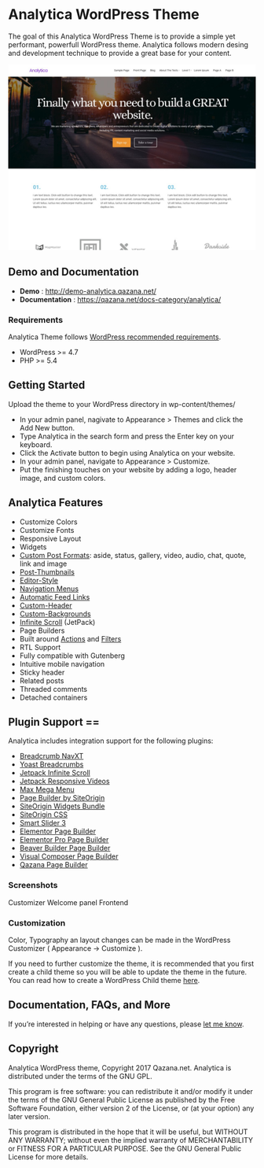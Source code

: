 # Analytica WordPress Theme

The goal of this Analytica WordPress Theme is to provide a simple yet performant, powerfull WordPress theme. Analytica follows modern desing and development technique to provide a great base for your content.

<img src="https://github.com/FrankM1/analytica/raw/master/screenshot.jpg">

## Demo and Documentation
* **Demo** : http://demo-analytica.qazana.net/
* **Documentation** : https://qazana.net/docs-category/analytica/

### Requirements

Analytica Theme follows [WordPress recommended requirements](https://wordpress.org/about/requirements/).

- WordPress >= 4.7
- PHP >= 5.4

## Getting Started
Upload the theme to your WordPress directory in wp-content/themes/

* In your admin panel, nagivate to Appearance > Themes and click the Add New button.
* Type Analytica in the search form and press the Enter key on your keyboard.
* Click the Activate button to begin using Analytica on your website.
* In your admin panel, navigate to Appearance > Customize.
* Put the finishing touches on your website by adding a logo, header image, and custom colors.

## Analytica Features
* Customize Colors
* Customize Fonts
* Responsive Layout
* Widgets
* [Custom Post Formats](http://codex.wordpress.org/Post_Formats): aside, status, gallery, video, audio, chat, quote, link and image
* [Post-Thumbnails](http://codex.wordpress.org/Post_Thumbnails)
* [Editor-Style](http://codex.wordpress.org/Function_Reference/add_editor_style)
* [Navigation Menus](http://codex.wordpress.org/Navigation_Menus)
* [Automatic Feed Links](http://codex.wordpress.org/Automatic_Feed_Links)
* [Custom-Header](http://codex.wordpress.org/Custom_Headers)
* [Custom-Backgrounds](http://codex.wordpress.org/Custom_Backgrounds)
* [Infinite Scroll](http://jetpack.me/support/infinite-scroll/) (JetPack)
* Page Builders
* Built around [Actions](https://codex.wordpress.org/Glossary#Action) and [Filters](https://codex.wordpress.org/Glossary#Filter)
* RTL Support
* Fully compatible with Gutenberg
* Intuitive mobile navigation
* Sticky header
* Related posts
* Threaded comments
* Detached containers


## Plugin Support ==

Analytica includes integration support for the following plugins:

* [Breadcrumb NavXT](https://wordpress.org/plugins/breadcrumb-navxt/)
* [Yoast Breadcrumbs](https://wordpress.org/plugins/wordpress-seo/)
* [Jetpack Infinite Scroll](https://jetpack.com/support/infinite-scroll/)
* [Jetpack Responsive Videos](https://jetpack.com/support/responsive-videos/)
* [Max Mega Menu](https://wordpress.org/plugins/megamenu/)
* [Page Builder by SiteOrigin](https://wordpress.org/plugins/siteorigin-panels/)
* [SiteOrigin Widgets Bundle](https://wordpress.org/plugins/so-widgets-bundle/)
* [SiteOrigin CSS](https://wordpress.org/plugins/so-css/)
* [Smart Slider 3](https://wordpress.org/plugins/smart-slider-3/)
* [Elementor Page Builder](https://wordpress.org/plugins/elementor/)
* [Elementor Pro Page Builder](https://wordpress.org/plugins/elementor/)
* [Beaver Builder Page Builder](https://www.wpbeaverbuilder.com)
* [Visual Composer Page Builder](https://www.wpbakery.com)
* [Qazana Page Builder](https://www.qazana.net)

### Screenshots
 Customizer
 Welcome panel
 Frontend

### Customization
Color, Typography an layout changes can be made in the WordPress Customizer ( Appearance -> Customize ).

If you need to further customize the theme, it is recommended that you first create a child theme so you will be able to update the theme in the future. You can read how to create a WordPress Child theme [here](http://codex.wordpress.org/Child_Themes).


## Documentation, FAQs, and More

If you’re interested in helping or have any questions, please [let me know](https://qazana.net/contact-us).

## Copyright

Analytica WordPress theme, Copyright 2017 Qazana.net. Analytica is distributed under the terms of the GNU GPL.

This program is free software: you can redistribute it and/or modify it under the terms of the GNU General Public License as published by the Free Software Foundation, either version 2 of the License, or (at your option) any later version.

This program is distributed in the hope that it will be useful, but WITHOUT ANY WARRANTY; without even the implied warranty of MERCHANTABILITY or FITNESS FOR A PARTICULAR PURPOSE. See the GNU General Public License for more details.
